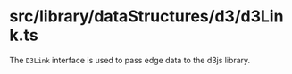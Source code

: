 src/library/dataStructures/d3/d3Link.ts
===
The `D3Link` interface is used to pass edge data to the d3js library.